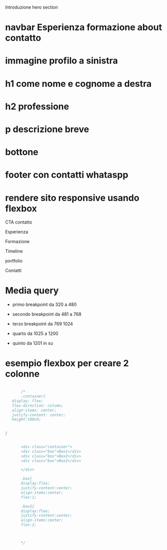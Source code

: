 Introduzione hero section



# navbar  Esperienza formazione about contatto

# immagine profilo a sinistra

# h1 come nome e cognome a destra

# h2 professione

# p descrizione breve

# bottone 

# footer con contatti whataspp 

# rendere sito responsive usando flexbox

CTA contatto

Esperienza 

Formazione

Timeline

portfolio

Contatti

# Media query

- primo breakpoint da 320 a 480


- secondo breakpoint da 481 a 768

- terzo breakpoint da 769 1024 

- quarto da 1025 a 1200

- quinto da 1201 in su 

# esempio flexbox per creare 2 colonne

 ```css

        /*
        .container{
    display: flex;
    flex-direction: column;
    align-items: center;
    justify-content: center;
    height:100vh;
    
   
}


        <div class="container">
        <div class="box">Box1</div>
        <div class="box">Box2</div>
        <div class="box">Box3</div>

        </div>

        .box{
        display:flex;
        justify-content:center;
        align-items:center;
        flex:1;

        .box2{
        display:flex;
        justify-content:center;
        align-items:center;
        flex:2;
        


        */

  ```

